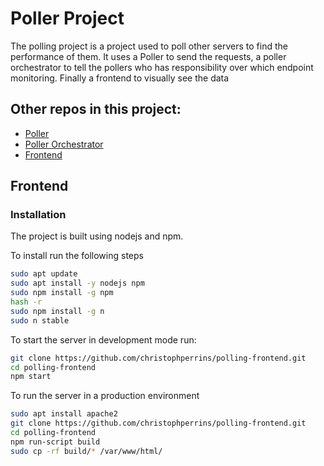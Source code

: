 # Poller Project
The polling project is a project used to poll other servers to find the performance of them. It uses a Poller to send the requests, a poller orchestrator to tell the pollers who has responsibility over which endpoint monitoring. Finally a frontend to visually see the data

## Other repos in this project:
- [Poller](https://github.com/christophperrins/polling-poller)
- [Poller Orchestrator](https://github.com/christophperrins/polling-orchestrator)
- [Frontend](https://github.com/christophperrins/polling-frontend)

## Frontend

### Installation
The project is built using nodejs and npm.

To install run the following steps
```sh
sudo apt update
sudo apt install -y nodejs npm
sudo npm install -g npm
hash -r
sudo npm install -g n
sudo n stable
```

To start the server in development mode run:
```sh
git clone https://github.com/christophperrins/polling-frontend.git
cd polling-frontend
npm start
```

To run the server in a production environment
```sh
sudo apt install apache2
git clone https://github.com/christophperrins/polling-frontend.git
cd polling-frontend
npm run-script build
sudo cp -rf build/* /var/www/html/
```


